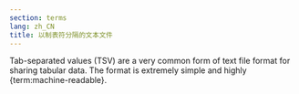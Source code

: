 ```yaml
---
section: terms
lang: zh_CN
title: 以制表符分隔的文本文件
---
```


Tab-separated values (TSV) are a very common form of text file format for sharing tabular data. The format is extremely simple and highly {term:machine-readable}.
